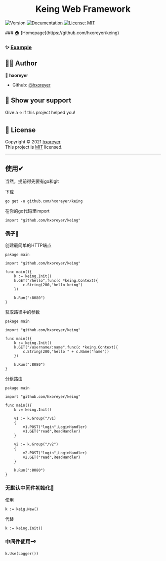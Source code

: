 <h1 align="center">Keing Web Framework</h1>
<p>
  <img alt="Version" src="https://img.shields.io/badge/version-v0.1.1-blue.svg?cacheSeconds=2592000" />
  <a href="https://pkg.go.dev/github.com/hxoreyer/keing@v0.1.1" target="_blank">
    <img alt="Documentation" src="https://img.shields.io/badge/documentation-yes-brightgreen.svg" />
  </a>
  <a href="https://github.com/hXoreyer/keing/blob/master/LICENSE" target="_blank">
    <img alt="License: MIT" src="https://img.shields.io/badge/License-MIT-yellow.svg" />
  </a>
</p>
### 🏠 [Homepage](https://github.com/hxoreyer/keing)

### ✨ [Example](https://github.com/hXoreyer/keing/tree/master/example)

## 👨‍🎓 Author

👤 **hxoreyer**

* Github: [@hxoreyer](https://github.com/hxoreyer)

## 🎁 Show your support

Give a ⭐️ if this project helped you!

## 📝 License

Copyright © 2021 [hxoreyer](https://github.com/hxoreyer).<br />
This project is [MIT](https://github.com/hXoreyer/keing/LICENSE) licensed.   

---
## 使用✔
当然，提前得先要有go和git  

下载  
```
go get -u github.com/hxoreyer/keing
```

在你的go代码里import
```
import "github.com/hxoreyer/keing"
```

### 例子💯   
创建最简单的HTTP端点   
```golang   
pakage main

import "github.com/hxoreyer/keing"

func main(){
	k := keing.Init()
	k.GET("/hello",func(c *keing.Context){
		c.String(200,"hello keing")
	})
	
	k.Run(":8080")
}
```
获取路径中的参数 
```golang   
pakage main

import "github.com/hxoreyer/keing"

func main(){
	k := keing.Init()
	k.GET("/username/:name",func(c *keing.Context){
		c.String(200,"hello " + c.Name("name"))
	})
	
	k.Run(":8080")
}
```
分组路由 
```golang   
pakage main

import "github.com/hxoreyer/keing"

func main(){
	k := keing.Init()
	
	v1 := k.Group("/v1)
	{
		v1.POST("login",LoginHandler)
		v1.GET("read",ReadHandler)
	}
	
	v2 := k.Group("/v2")
	{
		v2.POST("login",LoginHandler)
		v2.GET("read",ReadHandler)
	}
	
	k.Run(":8080")
}
```
### 无默认中间件初始化🚫
使用
```golang   
k := keig.New()
```
代替
```golang
k := keing.Init()
```
### 中间件使用🗝
```golang   
k.Use(Logger())
```

